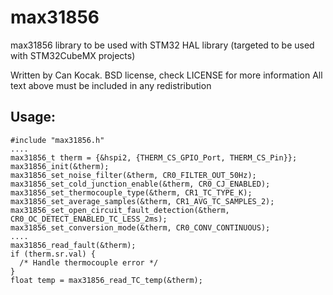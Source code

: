 # max31856
max31856 library to be used with STM32 HAL library (targeted to be used with STM32CubeMX projects)

Written by Can Kocak. BSD license, check LICENSE for more information All text above must be included in any redistribution

## Usage:
```
#include "max31856.h"
....
max31856_t therm = {&hspi2, {THERM_CS_GPIO_Port, THERM_CS_Pin}};
max31856_init(&therm);
max31856_set_noise_filter(&therm, CR0_FILTER_OUT_50Hz);
max31856_set_cold_junction_enable(&therm, CR0_CJ_ENABLED);
max31856_set_thermocouple_type(&therm, CR1_TC_TYPE_K);
max31856_set_average_samples(&therm, CR1_AVG_TC_SAMPLES_2);
max31856_set_open_circuit_fault_detection(&therm, CR0_OC_DETECT_ENABLED_TC_LESS_2ms);
max31856_set_conversion_mode(&therm, CR0_CONV_CONTINUOUS);
....
max31856_read_fault(&therm);
if (therm.sr.val) {
  /* Handle thermocouple error */
}
float temp = max31856_read_TC_temp(&therm);
```
